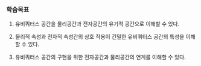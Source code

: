 ### 학습목표
1. 유비쿼터스 공간을 물리공간과 전자공간의 유기적 공간으로 이해할 수 있다.

2. 물리적 속성과 전자적 속성간의 상호 작용이 긴밀한 유비쿼터스 공간의 특성을 이해할 수 있다.

3. 유비쿼터스 공간의 구현을 위한 전자공간과 물리공간의 연계를 이해할 수 있다.

